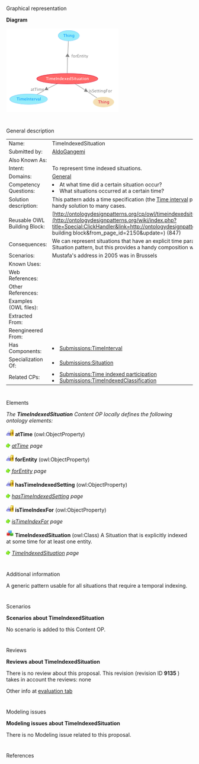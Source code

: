 # 

 Graphical representation



__Diagram__ 





[![Image:TimeIndexedSituation.png](./TimeIndexedSituation.png)](../Image/TimeIndexedSituation.png.md "Image:TimeIndexedSituation.png")





# 

 General description




|  |  |
| --- | --- |
|  Name:  |  TimeIndexedSituation  |
|  Submitted by:  | [AldoGangemi](../User/AldoGangemi.md "User:AldoGangemi")  |
|  Also Known As:  |  |
|  Intent:  |  To represent time indexed situations.  |
|  Domains:  | [General](../Community/General.md "Community:General")  |
|  Competency Questions:  | <li>       At what time did a certain situation occur?      </li><li>       What situations occurred at a certain time?      </li> |
|  Solution description:  |  This pattern adds a time specification (the [Time interval](../SmartHome_TimeInterval/SmartHome_TimeInterval.md "Submissions:TimeInterval")  pattern) to the [Situation](./TimeIndexedSituation.md "Submissions:Situation")  pattern, in order to provide a handy solution to many cases.  |
|  Reusable OWL Building Block:  | [http://ontologydesignpatterns.org/cp/owl/timeindexedsituation.owl](http://ontologydesignpatterns.org/wiki/index.php?title=Special:ClickHandler&link=http://ontologydesignpatterns.org/cp/owl/timeindexedsituation.owl&message=OWL building block&from_page_id=2150&update=)  (847)  |
|  Consequences:  |  We can represent situations that have an explicit time parameter.  In principle, this can be done already with the Situation pattern, but this provides a handy composition with the TimeInterval pattern.  |
|  Scenarios:  |  Mustafa's address in 2005 was in Brussels  |
|  Known Uses:  |  |
|  Web References:  |  |
|  Other References:  |  |
|  Examples (OWL files):  |  |
|  Extracted From:  |  |
|  Reengineered From:  |  |
|  Has Components:  | <li><a href="../SmartHome_TimeInterval/SmartHome_TimeInterval.md" title="Submissions:TimeInterval">        Submissions:TimeInterval       </a></li> |
|  Specialization Of:  | <li><a href="./TimeIndexedSituation.md" title="Submissions:Situation">        Submissions:Situation       </a></li> |
|  Related CPs:  | <li><a href="../Time_indexed_participation/Time_indexed_participation.md" title="Submissions:Time indexed participation">        Submissions:Time indexed participation       </a></li><li><a href="../TimeIndexedClassification/TimeIndexedClassification.md" title="Submissions:TimeIndexedClassification">        Submissions:TimeIndexedClassification       </a></li> |



  





# 

 Elements



_The
 __TimeIndexedSituation__ 
 Content OP locally defines the following ontology elements:_ 





[![ObjectProperty](./20px-ObjectProperty.gif)](../Image/ObjectProperty.gif.md "ObjectProperty")
__atTime__ 
 (owl:ObjectProperty)
 
[![](./11px-ArrowRight.gif)](../Image/ArrowRight.gif.md "ArrowRight.gif")
_[atTime](./Pollution/atTime.md "Submissions:TimeIndexedSituation/atTime") 
 page_ 



[![ObjectProperty](./20px-ObjectProperty.gif)](../Image/ObjectProperty.gif.md "ObjectProperty")
__forEntity__ 
 (owl:ObjectProperty)
 
[![](./11px-ArrowRight.gif)](../Image/ArrowRight.gif.md "ArrowRight.gif")
_[forEntity](./TimeIndexedSituation/forEntity.md "Submissions:TimeIndexedSituation/forEntity") 
 page_ 



[![ObjectProperty](./20px-ObjectProperty.gif)](../Image/ObjectProperty.gif.md "ObjectProperty")
__hasTimeIndexedSetting__ 
 (owl:ObjectProperty)
 
[![](./11px-ArrowRight.gif)](../Image/ArrowRight.gif.md "ArrowRight.gif")
_[hasTimeIndexedSetting](./TimeIndexedSituation/hasTimeIndexedSetting.md "Submissions:TimeIndexedSituation/hasTimeIndexedSetting") 
 page_ 



[![ObjectProperty](./20px-ObjectProperty.gif)](../Image/ObjectProperty.gif.md "ObjectProperty")
__isTimeIndexFor__ 
 (owl:ObjectProperty)
 
[![](./11px-ArrowRight.gif)](../Image/ArrowRight.gif.md "ArrowRight.gif")
_[isTimeIndexFor](./TimeIndexedSituation/isTimeIndexFor.md "Submissions:TimeIndexedSituation/isTimeIndexFor") 
 page_ 



[![Class](./20px-Class.gif)](../Image/Class.gif.md "Class")
__TimeIndexedSituation__ 
 (owl:Class) A Situation that is explicitly indexed at some time for at least one entity.
 
[![](./11px-ArrowRight.gif)](../Image/ArrowRight.gif.md "ArrowRight.gif")
_[TimeIndexedSituation](./TimeIndexedSituation.md "Submissions:TimeIndexedSituation/TimeIndexedSituation") 
 page_ 


# 

 Additional information



 A generic pattern usable for all situations that require a temporal indexing.
 



# 

 Scenarios




__Scenarios about TimeIndexedSituation__ 


 No scenario is added to this Content OP.
 




# 

 Reviews




__Reviews about TimeIndexedSituation__ 


 There is no review about this proposal.
This revision (revision ID
 __9135__ 
 ) takes in account the reviews: none
 



 Other info at
 [evaluation tab](http://ontologydesignpatterns.org/wiki/index.php?title=Submissions:TimeIndexedSituation&action=evaluation "http://ontologydesignpatterns.org/wiki/index.php?title=Submissions:TimeIndexedSituation&action=evaluation") 





  





# 

 Modeling issues




__Modeling issues about TimeIndexedSituation__ 


 There is no Modeling issue related to this proposal.
 




  





# 

 References